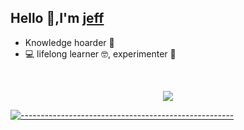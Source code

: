 ## Hello 👋,I'm [jeff](https://ubayi.netlify.app/)

-   Knowledge hoarder 🧠 
-  💻 lifelong learner 🤓, experimenter 🧪


<!--END_SECTION:waka-->


<br/>

<p align="center"> <img src="https://github-readme-stats.vercel.app/api?username=jeffubayi&show_icons=true&theme=gotham" />
  
[![-----------------------------------------------------](https://raw.githubusercontent.com/andreasbm/readme/master/assets/lines/colored.png)](#table-of-contents)



